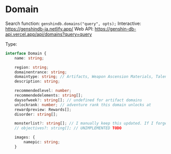 # Domain

Search function: `genshindb.domains("query", opts);`
Interactive: https://genshindb-ia.netlify.app/
Web API: https://genshin-db-api.vercel.app/api/domains?query=query

Type:
```ts
interface Domain {
	name: string;

	region: string;
	domainentrance: string;
	domaintype: string; // Artifacts, Weapon Ascension Materials, Talent Level-Up Material
	description: string;

	recommendedlevel: number;
	recommendedelements: string[];
	daysofweek?: string[]; // undefined for artifact domains
	unlockrank: number; // adventure rank this domain unlocks at
	rewardpreview: Rewards[];
	disorder: string[];

	monsterlist?: string[]; // I manually keep this updated. If I forget, it'll be undefined.
	// objectives?: string[]; // UNIMPLEMENTED TODO

	images: {
		namepic: string;
	}```

